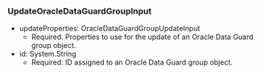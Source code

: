 ### UpdateOracleDataGuardGroupInput


- updateProperties: OracleDataGuardGroupUpdateInput
  - Required. Properties to use for the update of an Oracle Data Guard group object.
- id: System.String
  - Required. ID assigned to an Oracle Data Guard group object.
